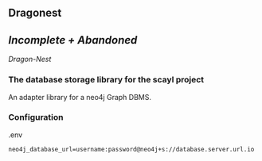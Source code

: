 ## Dragonest
## ***Incomplete + Abandoned***

*Dragon-Nest*

### The database storage library for the scayl project

An adapter library for a neo4j Graph DBMS.


### Configuration

.env
```
neo4j_database_url=username:password@neo4j+s://database.server.url.io
```
